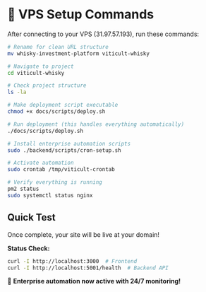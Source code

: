 # 🚀 VPS Setup Commands

After connecting to your VPS (31.97.57.193), run these commands:

```bash
# Rename for clean URL structure
mv whisky-investment-platform viticult-whisky

# Navigate to project
cd viticult-whisky

# Check project structure
ls -la

# Make deployment script executable
chmod +x docs/scripts/deploy.sh

# Run deployment (this handles everything automatically)
./docs/scripts/deploy.sh

# Install enterprise automation scripts
sudo ./backend/scripts/cron-setup.sh

# Activate automation
sudo crontab /tmp/viticult-crontab

# Verify everything is running
pm2 status
sudo systemctl status nginx
```

## Quick Test
Once complete, your site will be live at your domain!

**Status Check:**
```bash
curl -I http://localhost:3000  # Frontend
curl -I http://localhost:5001/health  # Backend API
```

🎉 **Enterprise automation now active with 24/7 monitoring!**